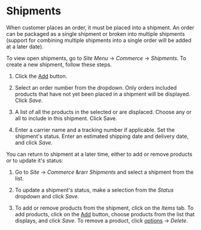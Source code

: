 # Shipments [](id=shipments)

When customer places an order, it must be placed into a shipment. An order can
be packaged as a single shipment or broken into multiple shipments (support for
combining multiple shipments into a single order will be added at a later date).

To view open shipments, go to *Site Menu* &rarr; *Commerce* &rarr; *Shipments*.
To create a new shipment, follow these steps.

1.  Click the [Add](../../images/icon-add.png) button.

2.  Select an order number from the dropdown. Only orders included products that
    have not yet been placed in a shipment will be displayed. Click *Save*.

3.  A list of all the products in the selected or are displaced. Choose any or
    all to include in this shipment. Click Save.

4.  Enter a carrier name and a tracking number if applicable. Set the shipment's
    status. Enter an estimated shipping date and delivery date, and click
    *Save.*

You can return to shipment at a later time, either to add or remove products or
to update it's status:

1.  Go to *Site* &rarr; *Commerce* &rarr *Shipments* and select a shipment from
    the list.

2.  To update a shipment's status, make a selection from the *Status* dropdown and
    click *Save*.

3.  To add or remove products from the shipment, click on the *Items* tab. To
    add products, click
    on the [Add](../../images/icon-add.png) button, choose products from the
    list that displays, and click *Save*. To remove a product, click
    [options](../../images/icon-add.png) &rarr; *Delete*.
